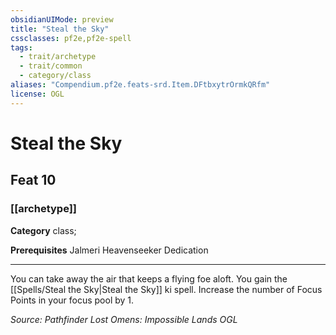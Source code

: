 ```yaml
---
obsidianUIMode: preview
title: "Steal the Sky"
cssclasses: pf2e,pf2e-spell
tags:
  - trait/archetype
  - trait/common
  - category/class
aliases: "Compendium.pf2e.feats-srd.Item.DFtbxytrOrmkQRfm"
license: OGL
---
```

# Steal the Sky
## Feat 10
### [[archetype]]

**Category** class; 



**Prerequisites** Jalmeri Heavenseeker Dedication
* * *
You can take away the air that keeps a flying foe aloft. You gain the [[Spells/Steal the Sky|Steal the Sky]] ki spell. Increase the number of Focus Points in your focus pool by 1.

*Source: Pathfinder Lost Omens: Impossible Lands*
*OGL*